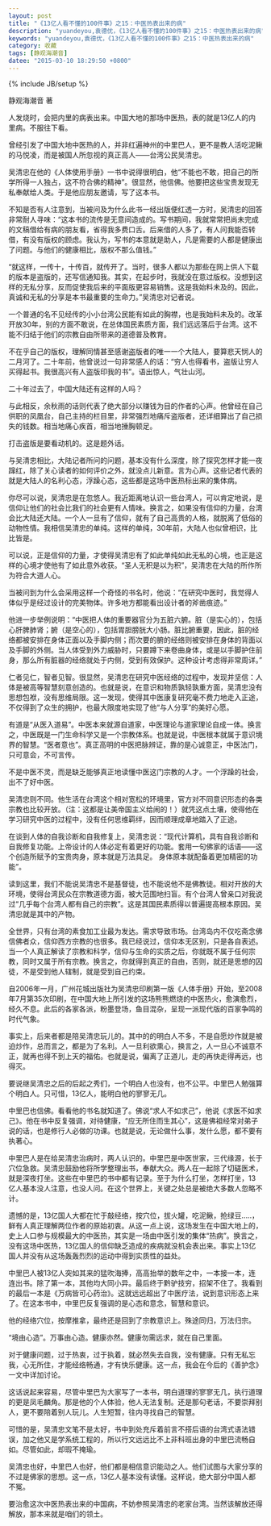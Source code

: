 ```yaml
---
layout: post
title: "《13亿人看不懂的100件事》之15：中医热表出来的病"
description: "yuandeyou,袁德优，《13亿人看不懂的100件事》之15：中医热表出来的病"
keywords: "yuandeyou,袁德优，《13亿人看不懂的100件事》之15：中医热表出来的病"
category: 收藏
tags: [静观海潮音]
datee: "2015-03-10 18:29:50 +0800"
---
```

{% include JB/setup %}

静观海潮音 著

 人发烧时，会把内里的病表出来。中国大地的那场中医热，表的就是13亿人的内里病。不服往下看。

曾经引发了中国大地中医热的人，并非红遍神州的中里巴人，更不是教人活吃泥鳅的马悦凌，而是被国人所忽视的真正高人——台湾公民吴清忠。

<!-- more -->

吴清忠在他的《人体使用手册》一书中说得很明白，他“不能也不敢，把自己的所学所得一人独占，这不符合佛的精神”。很显然，他信佛。他要把这些宝贵发现无私奉献给人类。于是他应朋友邀请，写了这本书。

不知是否有人注意到，当被问及为什么此书一经出版便红透一方时，吴清忠的回答非常耐人寻味：“这本书的流传是无意间造成的。写书期间，我就常常把尚未完成的文稿借给有病的朋友看，省得我多费口舌。后来借的人多了，有人问我能否转借，有没有版权的顾虑。我认为，写书的本意就是助人，凡是需要的人都是健康出了问题。与他们的健康相比，版权不那么值钱。”

“就这样，一传十，十传百，就传开了。当时，很多人都以为那些在网上供人下载的版本是盗版的，还写信通知我。其实，在起步时，我就没在意过版权。没想到这样的无私分享，反而促使我后来的平面版更容易销售。这是我始料未及的。因此，真诚和无私的分享是本书最重要的生命力。”吴清忠对记者说。

一个普通的名不见经传的小小台湾公民能有如此的胸襟，也是我始料未及的。改革开放30年，别的方面不敢说，在总体国民素质方面，我们远远落后于台湾。这不能不归结于他们的宗教自由所带来的道德普及教育。

不在乎自己的版权，理解同情甚至感谢盗版者的唯一一个大陆人，要算悲天悯人的二月河了。二十年前，他曾说过一句非常感人的话：“穷人也得看书，盗版让穷人买得起书。我很高兴有人盗版印我的书”。语出惊人，气壮山河。

二十年过去了，中国大陆还有这样的人吗？

与此相反，余秋雨的话则代表了绝大部分以赚钱为目的作者的心声。他曾经在自己供职的凤凰台，自己主持的栏目里，非常强烈地痛斥盗版者，还详细算出了自己损失的钱数。相当地痛心疾首，相当地捶胸顿足。

打击盗版是要看动机的。这是题外话。

与吴清忠相比，大陆记者所问的问题，基本没有什么深度，除了探究怎样才能一夜蹿红，除了关心读者的如何评价之外，就没点儿新意。言为心声。这些记者代表的就是大陆人的名利心态，浮躁心态，这些都是这场中医热标出来的集体病。

你尽可以说，吴清忠是在忽悠人。我近距离地认识一些台湾人，可以肯定地说，是信仰让他们的社会比我们的社会更有人情味。换言之，如果没有信仰的力量，台湾会比大陆还大陆。一个人一旦有了信仰，就有了自己高贵的人格，就脱离了低俗的动物性情。我相信吴清忠的单纯。这样的单纯，30年前，大陆人也似曾相识，比比皆是。

可以说，正是信仰的力量，才使得吴清忠有了如此单纯如此无私的心境，也正是这样的心境才使他有了如此意外收获。“圣人无积是以为积”，吴清忠在大陆的所作所为符合大道人心。

当被问到为什么会采用这样一个奇怪的书名时，他说：“在研究中医时，我觉得人体似乎是经过设计的完美物体。许多地方都能看出设计者的斧凿痕迹。”

他进一步举例说明：“中医把人体的重要器官分为五脏六腑。脏（是实心的），包括心肝脾肺肾；腑（是空心的），包括胃胆膀胱大小肠。脏比腑重要，因此，脏的经络都被安排在身体正面以及手脚内侧；而次要的腑的经络则被安排在身体的背面以及手脚的外侧。当人体受到外力威胁时，只要蹲下来卷曲身体，或是以手脚护住前身，那么所有脏器的经络就处于内侧，受到有效保护。这种设计考虑得非常周详。”

仁者见仁，智者见智。很显然，吴清忠在研究中医经络的过程中，发现并坚信：人体是被高等智慧刻意创造的。也就是说，在意识和物质孰轻孰重方面，吴清忠没有思想包袱，没有思维局限。这一发现，使得其中医康复研究毫不费力地走入正途，不仅得到了众生的拥护，也最大限度地实现了他“与人分享”的美好心愿。

有道是“从医入道易”。中医本来就源自道家，中医理论与道家理论自成一体。换言之，中医既是一门生命科学又是一个宗教体系。也就是说，中医根本就属于意识境界的智慧。“医者意也”。真正高明的中医把脉辨证，靠的是心诚意正，中医法门，只可意会，不可言传。

不是中医不灵，而是缺乏能够真正地读懂中医这门宗教的人才。一个浮躁的社会，出不了好中医。

吴清忠则不同。他生活在台湾这个相对宽松的环境里，官方对不同意识形态的各类宗教也比较开放。（注：这都是让美帝国主义给闹的！）就凭这点土壤，使得他在学习研究中医的过程中，没有任何思维羁绊，因而顺理成章地踏入了正途。


在谈到人体的自我诊断和自我修复上，吴清忠说：“现代计算机，具有自我诊断和自我修复功能。上帝设计的人体必定有着更好的功能。套用一句佛家的话语——这个创造所赋予的宝贵肉身，原本就是万法具足。 身体原本就配备着更加精密的功能”。


读到这里，我们不能说吴清忠不是基督徒，也不能说他不是佛教徒。相对开放的大环境，使得台湾民众在宗教道德方面，被大范围地扫盲。有个台湾人曾亲口对我说过“几乎每个台湾人都有自己的宗教”。这是其国民素质得以普遍提高根本原因。吴清忠就是其中的产物。


全世界，只有台湾的素食加工业最为发达。需求导致市场。台湾岛内不仅吃斋念佛信佛者众，信仰西方宗教的也很多。我已经说过，信仰本无区别，只是各自表述。当一个人真正解读了宗教和科学，信仰与生命的实质之后，你就既不属于任何宗教，同时又属于所有宗教。换言之，你就得到真正的自由，否则，就还是思想的囚徒，不是受到他人辖制，就是受到自己约束。


自2006年一月，广州花城出版社为吴清忠印刷第一版《人体手册》开始，至2008年7月第35次印刷，在中国大地上所引发的这场熊熊燃烧的中医热火，愈演愈烈，经久不息。此后的各家各派，粉墨登场，鱼目混杂，呈现一派现代版的百家争鸣的时代气象。


事实上，后来者都是陪吴清忠玩儿的。其中的的明白人不多，不是自愿炒作就是被迫炒作，总而言之，都是为了名利。人一旦利欲熏心，换言之，人一旦心不诚意不正，就再也得不到上天的福佑。也就是说，偏离了正道儿，走的再快走得再远，也得灭。


要说继吴清忠之后的后起之秀们，一个明白人也没有，也不公平。中里巴人勉强算个明白人。只可惜，13亿人，能明白他的寥寥无几。


中里巴也信佛。看看他的书名就知道了。佛说“求人不如求己”，他说《求医不如求己》。他在书中反复强调，对待健康，“应无所住而生其心”，这是佛祖经常对弟子说的话，也是修行人必做的功课。也就是说，无论做什么事，发什么愿，都不要有执著心。


中里巴人是在给吴清忠治病时，两人认识的。中里巴是中医世家，三代缘源，长于穴位急救。吴清忠鼓励他将所学整理出书，奉献大众。两人在一起除了切磋医术，就是深夜打坐。这些在中里巴的书中都有记录。至于为什么打坐，怎样打坐，13亿人基本没人注意，也没人问。在这个世界上，关键之处总是被绝大多数人忽略不计。


遗憾的是，13亿国人大都在忙于敲经络，按穴位，拔火罐，吃泥鳅，抢绿豆.....，鲜有人真正理解两位作者的原始初衷。从这一点上说，这场发生在中国大地上的，史上人口参与规模最大的中医热，其实是一场由中医引发的集体“热病”。换言之，没有这场中医热，13亿国人的信仰缺乏造成的疾病就没机会表出来。事实上13亿国人并没有从这场轰轰烈烈的运动中得到实质性的益处。


中里巴人被13亿人突如其来的猛吹海捧，高高抬举的数年之中，一本接一本，连连出书。除了第一本，其他均大同小异。最后终于黔驴技穷，招架不住了。我看到的最后一本是《万病皆可心药治》。这就远远超出了中医疗法，说到意识形态上来了。在这本书中，中里巴反复强调的是心态和意念，智慧和意识。


他的经络穴位，按摩推拿，最终还是回到了宗教意识上。殊途同归，万法归宗。


“境由心造”。万事由心造。健康亦然。健康勿需远求，就在自己里面。


对于健康问题，过于热衷，过于执着，就必然失去自我，没有健康。只有无私忘我，心无所住，才能经络畅通，才有快乐健康。这一点，我会在今后的《善护念》一文中详加讨论。


这话说起来容易，尽管中里巴为大家写了一本书，明白道理的寥寥无几，执行道理的更是凤毛麟角。那是他的个人体验，他人无法复制。还是那句老话，不要崇拜别人，更不要陪着别人玩儿。人生短暂，往内寻找自己的智慧。


可惜的是，吴清忠文笔不是太好，书中到处充斥着前言不搭后语的台湾式语法错误，加之他又是学系统工程的，所以行文远远比不上非科班出身的中里巴流畅自如。尽管如此，却瑕不掩瑜。


吴清忠也好，中里巴人也好，他们都是相信意识能动之人。他们试图与大家分享的不过是佛家的思想。这一点，13亿人基本没有读懂。这样说，绝大部分中国人都不冤。


要治愈这次中医热表出来的中国病，不妨参照吴清忠的老家台湾。当然该解放还得解放，那本来就是咱们的领土。
